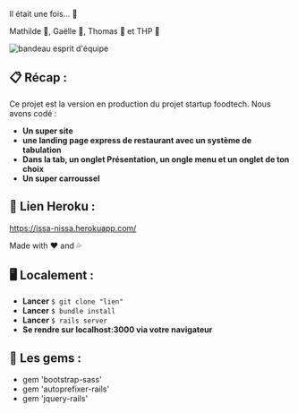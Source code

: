 Il était une fois... 📖

Mathilde  🐳, Gaëlle 🐞, Thomas 🐰 et THP 

![bandeau esprit d'équipe](https://zupimages.net/up/18/33/8gvk.png)

## 📋 Récap :

Ce projet est la version en production du projet startup foodtech. Nous avons codé :

* **Un super site**
* **une landing page express de restaurant avec un système de tabulation**
* **Dans la tab, un onglet Présentation, un ongle menu et un onglet de ton choix**
* **Un super carroussel**

## 🚀 Lien Heroku :

https://issa-nissa.herokuapp.com/

Made with ❤️ and 💦

## 🖥 Localement :

* **Lancer** `$ git clone "lien"`
* **Lancer** `$ bundle install`
* **Lancer** `$ rails server`
* **Se rendre sur localhost:3000 via votre navigateur**

## 💎 Les gems :

* gem 'bootstrap-sass'
* gem 'autoprefixer-rails'
* gem 'jquery-rails'
